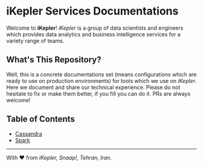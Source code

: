 # iKepler Services Documentations

Welcome to **iKepler**! _iKepler_ is a group of data scientists and engineers which provides data analytics and business intelligence services for a variety range of teams.


## What's This Repository?

Well, this is a concrete documentations set (means configurations which are ready to use on production environments) for tools which we use on *iKepler*. Here we document and share our technical experience. Please do not hesitate to fix or make them better, if you fill you can do it. PRs are always welcome!

## Table of Contents

* [Cassandra](Cassandra)
* [Spark](Spark)

-----------------------------------------------

With :heart: from *iKepler, Snaap!, Tehran, Iran*.

